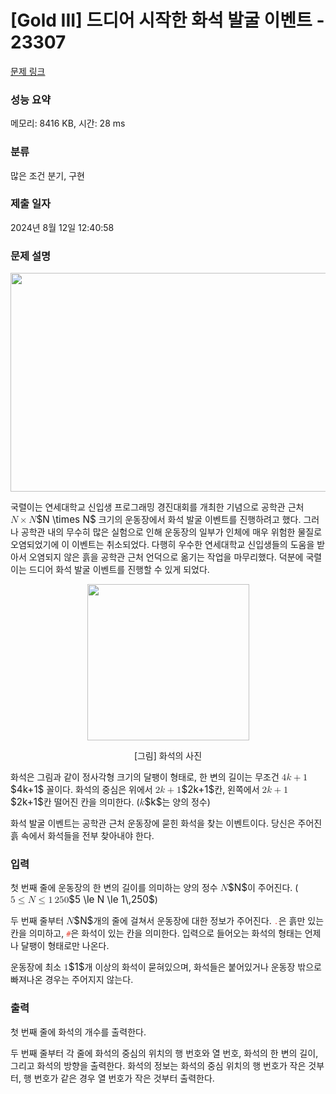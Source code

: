 # [Gold III] 드디어 시작한 화석 발굴 이벤트 - 23307 

[문제 링크](https://www.acmicpc.net/problem/23307) 

### 성능 요약

메모리: 8416 KB, 시간: 28 ms

### 분류

많은 조건 분기, 구현

### 제출 일자

2024년 8월 12일 12:40:58

### 문제 설명

<p style="text-align: center;"><img alt="" src="https://upload.acmicpc.net/de35eeb0-8636-4e46-9a08-1a9fbf36a1e7/-/preview/" style="width: 608px; height: 350px;"></p>

<p>국렬이는 연세대학교 신입생 프로그래밍 경진대회를 개최한 기념으로 공학관 근처 <mjx-container class="MathJax" jax="CHTML" style="font-size: 109%; position: relative;"><mjx-math class="MJX-TEX" aria-hidden="true"><mjx-mi class="mjx-i"><mjx-c class="mjx-c1D441 TEX-I"></mjx-c></mjx-mi><mjx-mo class="mjx-n" space="3"><mjx-c class="mjx-cD7"></mjx-c></mjx-mo><mjx-mi class="mjx-i" space="3"><mjx-c class="mjx-c1D441 TEX-I"></mjx-c></mjx-mi></mjx-math><mjx-assistive-mml unselectable="on" display="inline"><math xmlns="http://www.w3.org/1998/Math/MathML"><mi>N</mi><mo>×</mo><mi>N</mi></math></mjx-assistive-mml><span aria-hidden="true" class="no-mathjax mjx-copytext">$N \times N$</span></mjx-container> 크기의 운동장에서 화석 발굴 이벤트를 진행하려고 했다. 그러나 공학관 내의 무수히 많은 실험으로 인해 운동장의 일부가 인체에 매우 위험한 물질로 오염되었기에 이 이벤트는 취소되었다. 다행히 우수한 연세대학교 신입생들의 도움을 받아서 오염되지 않은 흙을 공학관 근처 언덕으로 옮기는 작업을 마무리했다. 덕분에 국렬이는 드디어 화석 발굴 이벤트를 진행할 수 있게 되었다.</p>

<p style="text-align: center;"><img alt="" src="https://upload.acmicpc.net/5db6fc3f-a2a3-443f-8502-aed69096b8f3/-/preview/" style="height: 250px; width: 259px;"></p>

<p style="text-align: center;">[그림] 화석의 사진</p>

<p>화석은 그림과 같이 정사각형 크기의 달팽이 형태로, 한 변의 길이는 무조건 <mjx-container class="MathJax" jax="CHTML" style="font-size: 109%; position: relative;"><mjx-math class="MJX-TEX" aria-hidden="true"><mjx-mn class="mjx-n"><mjx-c class="mjx-c34"></mjx-c></mjx-mn><mjx-mi class="mjx-i"><mjx-c class="mjx-c1D458 TEX-I"></mjx-c></mjx-mi><mjx-mo class="mjx-n" space="3"><mjx-c class="mjx-c2B"></mjx-c></mjx-mo><mjx-mn class="mjx-n" space="3"><mjx-c class="mjx-c31"></mjx-c></mjx-mn></mjx-math><mjx-assistive-mml unselectable="on" display="inline"><math xmlns="http://www.w3.org/1998/Math/MathML"><mn>4</mn><mi>k</mi><mo>+</mo><mn>1</mn></math></mjx-assistive-mml><span aria-hidden="true" class="no-mathjax mjx-copytext">$4k+1$</span></mjx-container> 꼴이다. 화석의 중심은 위에서 <mjx-container class="MathJax" jax="CHTML" style="font-size: 109%; position: relative;"><mjx-math class="MJX-TEX" aria-hidden="true"><mjx-mn class="mjx-n"><mjx-c class="mjx-c32"></mjx-c></mjx-mn><mjx-mi class="mjx-i"><mjx-c class="mjx-c1D458 TEX-I"></mjx-c></mjx-mi><mjx-mo class="mjx-n" space="3"><mjx-c class="mjx-c2B"></mjx-c></mjx-mo><mjx-mn class="mjx-n" space="3"><mjx-c class="mjx-c31"></mjx-c></mjx-mn></mjx-math><mjx-assistive-mml unselectable="on" display="inline"><math xmlns="http://www.w3.org/1998/Math/MathML"><mn>2</mn><mi>k</mi><mo>+</mo><mn>1</mn></math></mjx-assistive-mml><span aria-hidden="true" class="no-mathjax mjx-copytext">$2k+1$</span></mjx-container>칸, 왼쪽에서 <mjx-container class="MathJax" jax="CHTML" style="font-size: 109%; position: relative;"><mjx-math class="MJX-TEX" aria-hidden="true"><mjx-mn class="mjx-n"><mjx-c class="mjx-c32"></mjx-c></mjx-mn><mjx-mi class="mjx-i"><mjx-c class="mjx-c1D458 TEX-I"></mjx-c></mjx-mi><mjx-mo class="mjx-n" space="3"><mjx-c class="mjx-c2B"></mjx-c></mjx-mo><mjx-mn class="mjx-n" space="3"><mjx-c class="mjx-c31"></mjx-c></mjx-mn></mjx-math><mjx-assistive-mml unselectable="on" display="inline"><math xmlns="http://www.w3.org/1998/Math/MathML"><mn>2</mn><mi>k</mi><mo>+</mo><mn>1</mn></math></mjx-assistive-mml><span aria-hidden="true" class="no-mathjax mjx-copytext">$2k+1$</span></mjx-container>칸 떨어진 칸을 의미한다. (<mjx-container class="MathJax" jax="CHTML" style="font-size: 109%; position: relative;"><mjx-math class="MJX-TEX" aria-hidden="true"><mjx-mi class="mjx-i"><mjx-c class="mjx-c1D458 TEX-I"></mjx-c></mjx-mi></mjx-math><mjx-assistive-mml unselectable="on" display="inline"><math xmlns="http://www.w3.org/1998/Math/MathML"><mi>k</mi></math></mjx-assistive-mml><span aria-hidden="true" class="no-mathjax mjx-copytext">$k$</span></mjx-container>는 양의 정수)</p>

<p>화석 발굴 이벤트는 공학관 근처 운동장에 묻힌 화석을 찾는 이벤트이다. 당신은 주어진 흙 속에서 화석들을 전부 찾아내야 한다.</p>

### 입력 

 <p>첫 번째 줄에 운동장의 한 변의 길이를 의미하는 양의 정수 <mjx-container class="MathJax" jax="CHTML" style="font-size: 109%; position: relative;"><mjx-math class="MJX-TEX" aria-hidden="true"><mjx-mi class="mjx-i"><mjx-c class="mjx-c1D441 TEX-I"></mjx-c></mjx-mi></mjx-math><mjx-assistive-mml unselectable="on" display="inline"><math xmlns="http://www.w3.org/1998/Math/MathML"><mi>N</mi></math></mjx-assistive-mml><span aria-hidden="true" class="no-mathjax mjx-copytext">$N$</span></mjx-container>이 주어진다. (<mjx-container class="MathJax" jax="CHTML" style="font-size: 109%; position: relative;"><mjx-math class="MJX-TEX" aria-hidden="true"><mjx-mn class="mjx-n"><mjx-c class="mjx-c35"></mjx-c></mjx-mn><mjx-mo class="mjx-n" space="4"><mjx-c class="mjx-c2264"></mjx-c></mjx-mo><mjx-mi class="mjx-i" space="4"><mjx-c class="mjx-c1D441 TEX-I"></mjx-c></mjx-mi><mjx-mo class="mjx-n" space="4"><mjx-c class="mjx-c2264"></mjx-c></mjx-mo><mjx-mn class="mjx-n" space="4"><mjx-c class="mjx-c31"></mjx-c></mjx-mn><mjx-mstyle><mjx-mspace style="width: 0.167em;"></mjx-mspace></mjx-mstyle><mjx-mn class="mjx-n"><mjx-c class="mjx-c32"></mjx-c><mjx-c class="mjx-c35"></mjx-c><mjx-c class="mjx-c30"></mjx-c></mjx-mn></mjx-math><mjx-assistive-mml unselectable="on" display="inline"><math xmlns="http://www.w3.org/1998/Math/MathML"><mn>5</mn><mo>≤</mo><mi>N</mi><mo>≤</mo><mn>1</mn><mstyle scriptlevel="0"><mspace width="0.167em"></mspace></mstyle><mn>250</mn></math></mjx-assistive-mml><span aria-hidden="true" class="no-mathjax mjx-copytext">$5 \le N \le 1\,250$</span></mjx-container>)</p>

<p>두 번째 줄부터 <mjx-container class="MathJax" jax="CHTML" style="font-size: 109%; position: relative;"><mjx-math class="MJX-TEX" aria-hidden="true"><mjx-mi class="mjx-i"><mjx-c class="mjx-c1D441 TEX-I"></mjx-c></mjx-mi></mjx-math><mjx-assistive-mml unselectable="on" display="inline"><math xmlns="http://www.w3.org/1998/Math/MathML"><mi>N</mi></math></mjx-assistive-mml><span aria-hidden="true" class="no-mathjax mjx-copytext">$N$</span></mjx-container>개의 줄에 걸쳐서 운동장에 대한 정보가 주어진다. <code><span style="color:#e74c3c;">.</span></code>은 흙만 있는 칸을 의미하고, <code><span style="color:#e74c3c;">#</span></code>은 화석이 있는 칸을 의미한다. 입력으로 들어오는 화석의 형태는 언제나 달팽이 형태로만 나온다.</p>

<p>운동장에 최소 <mjx-container class="MathJax" jax="CHTML" style="font-size: 109%; position: relative;"><mjx-math class="MJX-TEX" aria-hidden="true"><mjx-mn class="mjx-n"><mjx-c class="mjx-c31"></mjx-c></mjx-mn></mjx-math><mjx-assistive-mml unselectable="on" display="inline"><math xmlns="http://www.w3.org/1998/Math/MathML"><mn>1</mn></math></mjx-assistive-mml><span aria-hidden="true" class="no-mathjax mjx-copytext">$1$</span></mjx-container>개 이상의 화석이 묻혀있으며, 화석들은 붙어있거나 운동장 밖으로 빠져나온 경우는 주어지지 않는다.</p>

### 출력 

 <p>첫 번째 줄에 화석의 개수를 출력한다.</p>

<p>두 번째 줄부터 각 줄에 화석의 중심의 위치의 행 번호와 열 번호, 화석의 한 변의 길이, 그리고 화석의 방향을 출력한다. 화석의 정보는 화석의 중심 위치의 행 번호가 작은 것부터, 행 번호가 같은 경우 열 번호가 작은 것부터 출력한다.</p>

